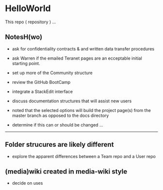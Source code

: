 # HelloWorld
This repo ( repository ) ...

## NotesH(wo)
* ask for confidentiality contracts & and written data transfer procedures
* ask Warren if the emailed Teranet pages are an ecceptable initial starting point.

* set up more of the Community structure
* review the GitHub BootCamp
* integrate a StackEdit interface
* discuss documentation structures that will assist new users
* noted that the selected options will build the project page(s) from the master branch as opposed to the docs directory
* determine if this can or should be changed
...

<hr>

## Folder strucures are likely different
* explore the apparent differences between a Team repo and a User repo

## (media)wiki created in media-wiki style
* decide on uses
